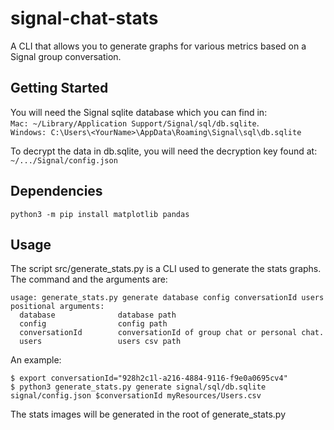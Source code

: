 # signal-chat-stats

A CLI that allows you to generate graphs for various metrics based on a Signal group conversation.

## Getting Started

You will need the Signal sqlite database which you can find in:  
```Mac: ~/Library/Application Support/Signal/sql/db.sqlite```.    
```Windows: C:\Users\<YourName>\AppData\Roaming\Signal\sql\db.sqlite```

To decrypt the data in db.sqlite, you will need the decryption key found at:  
```~/.../Signal/config.json```

## Dependencies
```
python3 -m pip install matplotlib pandas
```

## Usage

The script src/generate_stats.py is a CLI used to generate the stats graphs.
The command and the arguments are:
```
usage: generate_stats.py generate database config conversationId users
positional arguments:
  database              database path
  config                config path
  conversationId        conversationId of group chat or personal chat.
  users                 users csv path
```
An example:  
```
$ export conversationId="928h2c1l-a216-4884-9116-f9e0a0695cv4"
$ python3 generate_stats.py generate signal/sql/db.sqlite signal/config.json $conversationId myResources/Users.csv  
```
The stats images will be generated in the root of generate_stats.py
